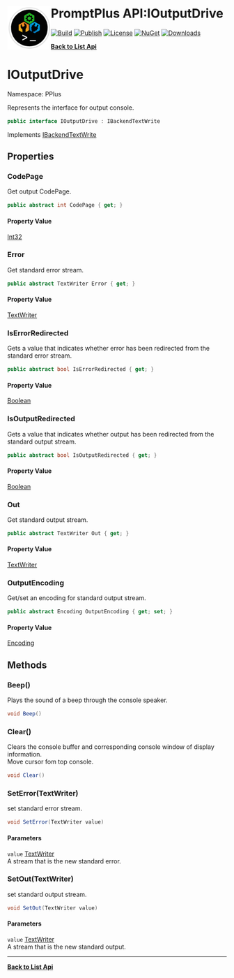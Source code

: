 # <img align="left" width="100" height="100" src="../images/icon.png">PromptPlus API:IOutputDrive 

[![Build](https://github.com/FRACerqueira/PromptPlus/workflows/Build/badge.svg)](https://github.com/FRACerqueira/PromptPlus/actions/workflows/build.yml)
[![Publish](https://github.com/FRACerqueira/PromptPlus/actions/workflows/publish.yml/badge.svg)](https://github.com/FRACerqueira/PromptPlus/actions/workflows/publish.yml)
[![License](https://img.shields.io/badge/License-MIT-brightgreen.svg)](https://github.com/FRACerqueira/PromptPlus/blob/master/LICENSE)
[![NuGet](https://img.shields.io/nuget/v/PromptPlus)](https://www.nuget.org/packages/PromptPlus/)
[![Downloads](https://img.shields.io/nuget/dt/PromptPlus)](https://www.nuget.org/packages/PromptPlus/)

[**Back to List Api**](./apis.md)

# IOutputDrive

Namespace: PPlus

Represents the interface for output console.

```csharp
public interface IOutputDrive : IBackendTextWrite
```

Implements [IBackendTextWrite](./pplus.ibackendtextwrite.md)

## Properties

### <a id="properties-codepage"/>**CodePage**

Get output CodePage.

```csharp
public abstract int CodePage { get; }
```

#### Property Value

[Int32](https://docs.microsoft.com/en-us/dotnet/api/system.int32)<br>

### <a id="properties-error"/>**Error**

Get standard error stream.

```csharp
public abstract TextWriter Error { get; }
```

#### Property Value

[TextWriter](https://docs.microsoft.com/en-us/dotnet/api/system.io.textwriter)<br>

### <a id="properties-iserrorredirected"/>**IsErrorRedirected**

Gets a value that indicates whether error has been redirected from the standard error stream.

```csharp
public abstract bool IsErrorRedirected { get; }
```

#### Property Value

[Boolean](https://docs.microsoft.com/en-us/dotnet/api/system.boolean)<br>

### <a id="properties-isoutputredirected"/>**IsOutputRedirected**

Gets a value that indicates whether output has been redirected from the standard output stream.

```csharp
public abstract bool IsOutputRedirected { get; }
```

#### Property Value

[Boolean](https://docs.microsoft.com/en-us/dotnet/api/system.boolean)<br>

### <a id="properties-out"/>**Out**

Get standard output stream.

```csharp
public abstract TextWriter Out { get; }
```

#### Property Value

[TextWriter](https://docs.microsoft.com/en-us/dotnet/api/system.io.textwriter)<br>

### <a id="properties-outputencoding"/>**OutputEncoding**

Get/set an encoding for standard output stream.

```csharp
public abstract Encoding OutputEncoding { get; set; }
```

#### Property Value

[Encoding](https://docs.microsoft.com/en-us/dotnet/api/system.text.encoding)<br>

## Methods

### <a id="methods-beep"/>**Beep()**

Plays the sound of a beep through the console speaker.

```csharp
void Beep()
```

### <a id="methods-clear"/>**Clear()**

Clears the console buffer and corresponding console window of display information.
 <br>Move cursor fom top console.

```csharp
void Clear()
```

### <a id="methods-seterror"/>**SetError(TextWriter)**

set standard error stream.

```csharp
void SetError(TextWriter value)
```

#### Parameters

`value` [TextWriter](https://docs.microsoft.com/en-us/dotnet/api/system.io.textwriter)<br>
A stream that is the new standard error.

### <a id="methods-setout"/>**SetOut(TextWriter)**

set standard output stream.

```csharp
void SetOut(TextWriter value)
```

#### Parameters

`value` [TextWriter](https://docs.microsoft.com/en-us/dotnet/api/system.io.textwriter)<br>
A stream that is the new standard output.


- - -
[**Back to List Api**](./apis.md)

